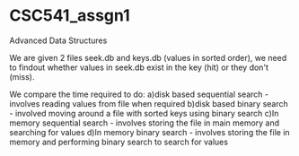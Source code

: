 # CSC541_assgn1

Advanced Data Structures


We are given 2 files seek.db and keys.db (values in sorted order), we need to findout whether values in seek.db exist in the key (hit) or they don't (miss).

We compare the time required to do:
a)disk based sequential search - involves reading values from file when required
b)disk based binary search - involved moving around a file with sorted keys using binary search
c)In memory sequential search - involves storing the file in main memory and searching for values
d)In memory binary search - involves storing the file in memory and performing binary search to search for values
